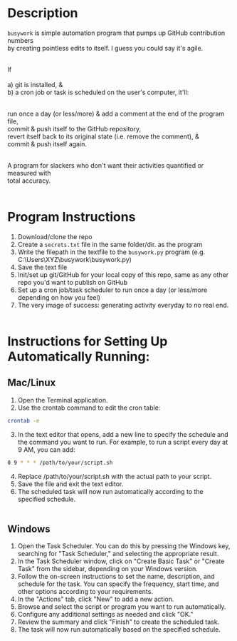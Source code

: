 # Description
`busywork` is simple automation program that pumps up GitHub contribution numbers<br>
by creating pointless edits to itself. I guess you could say it's agile. <br><br>

If<br><br>
a) git is installed, &<br>
b) a cron job or task is scheduled on the user's computer, it'll:<br><br>

run once a day (or less/more) & add a comment at the end of the program file,<br>
commit & push itself to the GitHub repository,<br>
revert itself back to its original state (i.e. remove the comment), &<br>
commit & push itself again.<br><br>

A program for slackers who don't want their activities quantified or measured with<br> 
total accuracy.
<br><br>
# Program Instructions
1. Download/clone the repo
2. Create a `secrets.txt` file in the same folder/dir. as the program
3. Write the filepath in the textfile to the `busywork.py` program (e.g. C:\Users\XYZ\busywork\busywork.py)
4. Save the text file
5. Init/set up git/GitHub for your local copy of this repo, same as any other repo you'd want to publish on GitHub
6. Set up a cron job/task scheduler to run once a day (or less/more depending on how you feel)
7. The very image of success: generating activity everyday to no real end.
<br><br>
# Instructions for Setting Up Automatically Running:
## Mac/Linux
1. Open the Terminal application.
2. Use the crontab command to edit the cron table:
```sh
crontab -e
```
3. In the text editor that opens, add a new line to specify the schedule and the command you want to run. For example, to run a script every day at 9 AM, you can add:
```sh
0 9 * * * /path/to/your/script.sh
```
4. Replace /path/to/your/script.sh with the actual path to your script.
5. Save the file and exit the text editor.
6. The scheduled task will now run automatically according to the specified schedule.
<br><br>
## Windows
1. Open the Task Scheduler. You can do this by pressing the Windows key, searching for "Task Scheduler," and selecting the appropriate result.
2. In the Task Scheduler window, click on "Create Basic Task" or "Create Task" from the sidebar, depending on your Windows version.
3. Follow the on-screen instructions to set the name, description, and schedule for the task. You can specify the frequency, start time, and other options according to your requirements.
4.  In the "Actions" tab, click "New" to add a new action.
5.  Browse and select the script or program you want to run automatically.
6.  Configure any additional settings as needed and click "OK."
7.  Review the summary and click "Finish" to create the scheduled task.
8.  The task will now run automatically based on the specified schedule.
